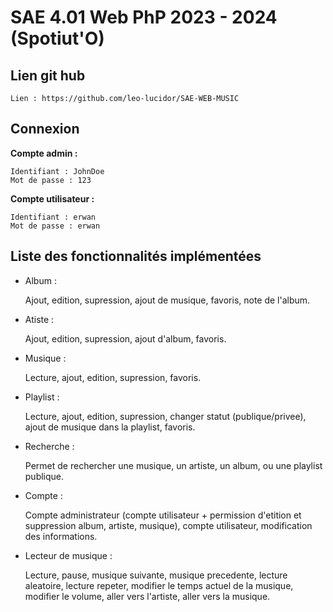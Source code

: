# SAE 4.01 Web PhP 2023 - 2024 (Spotiut'O)

## Lien git hub

    Lien : https://github.com/leo-lucidor/SAE-WEB-MUSIC

## Connexion

**Compte admin :**

    Identifiant : JohnDoe
    Mot de passe : 123

**Compte utilisateur :**

    Identifiant : erwan
    Mot de passe : erwan

## Liste des fonctionnalités implémentées

- Album : 

    Ajout, edition, supression, ajout de musique, favoris, note de l'album.

- Atiste : 
    
    Ajout, edition, supression, ajout d'album, favoris. 

- Musique : 

    Lecture, ajout, edition, supression, favoris. 

- Playlist :

    Lecture, ajout, edition, supression, changer statut (publique/privee), ajout de musique dans la playlist, favoris.

- Recherche :

    Permet de rechercher une musique, un artiste, un album, ou une playlist publique.

- Compte :

    Compte administrateur (compte utilisateur + permission d'etition et suppression album, artiste, musique), compte utilisateur, modification des informations.

- Lecteur de musique :

    Lecture, pause, musique suivante, musique precedente, lecture aleatoire, lecture repeter, modifier le temps actuel de la musique, modifier le volume, aller vers l'artiste, aller vers la musique.